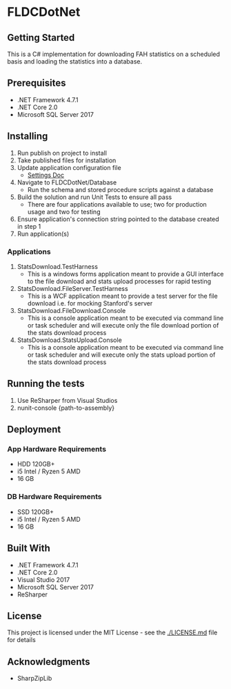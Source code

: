 # FLDCDotNet

## Getting Started

This is a C# implementation for downloading FAH statistics on a scheduled basis and loading the statistics into a database.

## Prerequisites

* .NET Framework 4.7.1
* .NET Core 2.0
* Microsoft SQL Server 2017

## Installing

1. Run publish on project to install
2. Take published files for installation
3. Update application configuration file
	* [Settings Doc](SettingsConfiguration.md)
4. Navigate to FLDCDotNet/Database 
	* Run the schema and stored procedure scripts against a database
5. Build the solution and run Unit Tests to ensure all pass
	* There are four applications available to use; two for production usage and two for testing
6. Ensure application's connection string pointed to the database created in step 1
7. Run application(s)

### Applications

1. StatsDownload.TestHarness
	* This is a windows forms application meant to provide a GUI interface to the file download and stats upload processes for rapid testing
2. StatsDownload.FileServer.TestHarness
	* This is a WCF application meant to provide a test server for the file download i.e. for mocking Stanford's server
3. StatsDownload.FileDownload.Console
	* This is a console application meant to be executed via command line or task scheduler and will execute only the file download portion of the stats download process
4. StatsDownload.StatsUpload.Console
	* This is a console application meant to be executed via command line or task scheduler and will execute only the stats upload portion of the stats download process

## Running the tests

1. Use ReSharper from Visual Studios
2. nunit-console {path-to-assembly}

## Deployment

### App Hardware Requirements

* HDD 120GB+
* i5 Intel / Ryzen 5 AMD
* 16 GB

### DB Hardware Requirements

* SSD 120GB+
* i5 Intel / Ryzen 5 AMD
* 16 GB

## Built With

* .NET Framework 4.7.1
* .NET Core 2.0
* Visual Studio 2017
* Microsoft SQL Server 2017
* ReSharper

## License

This project is licensed under the MIT License - see the [./LICENSE.md](LICENSE.md) file for details

## Acknowledgments

* SharpZipLib